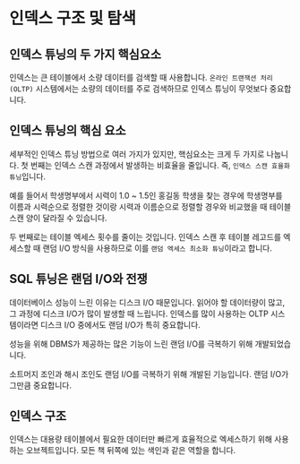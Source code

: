 # 인덱스 구조 및 탐색

## 인덱스 튜닝의 두 가지 핵심요소

인덱스는 큰 테이블에서 소량 데이터를 검색할 때 사용합니다. `온라인 트랜잭션 처리(OLTP)` 시스템에서는 소량의 데이터를 주로 검색하므로 인덱스 튜닝이 무엇보다 중요합니다.

## 인덱스 튜닝의 핵심 요소

세부적인 인덱스 튜닝 방법으로 여러 가지가 있지만, 핵심요소는 크게 두 가지로 나눕니다. 첫 번째는 인덱스 스캔 과정에서 발생하는 비효율을 줄입니다. 즉, `인덱스 스캔 효율화 튜닝`입니다.

예를 들어서 학생명부에서 시력이 1.0 ~ 1.5인 홍길동 학생을 찾는 경우에 학생명부를 이름과 시력순으로 정렬한 것이랑 시력과 이름순으로 정렬할 경우와 비교했을 때 테이블 스캔 양이 달라질 수 있습니다.

두 번째로는 테이블 엑세스 횟수를 줄이는 것입니다. 인덱스 스캔 후 테이블 레고드를 엑세스할 때 랜덤 I/O 방식을 사용하므로 이를 `랜덤 엑세스 최소화 튜닝`이라고 합니다.

## SQL 튜닝은 랜덤 I/O와 전쟁

데이터베이스 성능이 느린 이유는 디스크 I/O 때문입니다. 읽어야 할 데이터량이 많고, 그 과정에 디스크 I/O가 많이 발생할 때 느립니다. 인덱스를 많이 사용하는 OLTP 시스템이라면 디스크 I/O 중에서도 랜덤 I/O가 특히 중요합니다.

성능을 위해 DBMS가 제공하는 많은 기능이 느린 랜덤 I/O를 극복하기 위해 개발되었습니다.

소트머지 조인과 해시 조인도 랜덤 I/O를 극복하기 위해 개발된 기능입니다. 랜덤 I/O가 그만큼 중요합니다.

## 인덱스 구조

인덱스는 대용량 테이블에서 필요한 데이터만 빠르게 효율적으로 엑세스하기 위해 사용하는 오브젝트입니다. 모든 책 뒤쪽에 있는 색인과 같은 역할을 합니다.

